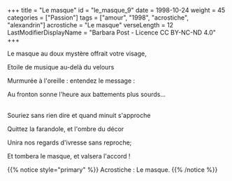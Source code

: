 +++
title = "Le masque"
id = "le_masque_9"
date = 1998-10-24
weight = 45
categories = ["Passion"]
tags = ["amour", "1998", "acrostiche", "alexandrin"]
acrostiche = "Le masque"
verseLength = 12
LastModifierDisplayName = "Barbara Post - Licence CC BY-NC-ND 4.0"
+++

Le masque au doux mystère offrait votre visage,

Etoile de musique au-delà du velours

Murmurée à l'oreille : entendez le message :

Au fronton sonne l'heure aux battements plus sourds...

 \
Souriez sans rien dire et quand minuit s'approche

Quittez la farandole, et l'ombre du décor

Unira nos regards d'ivresse sans reproche;

Et tombera le masque, et valsera l'accord !

{{% notice style="primary" %}}
Acrostiche : Le masque.
{{% /notice %}}
